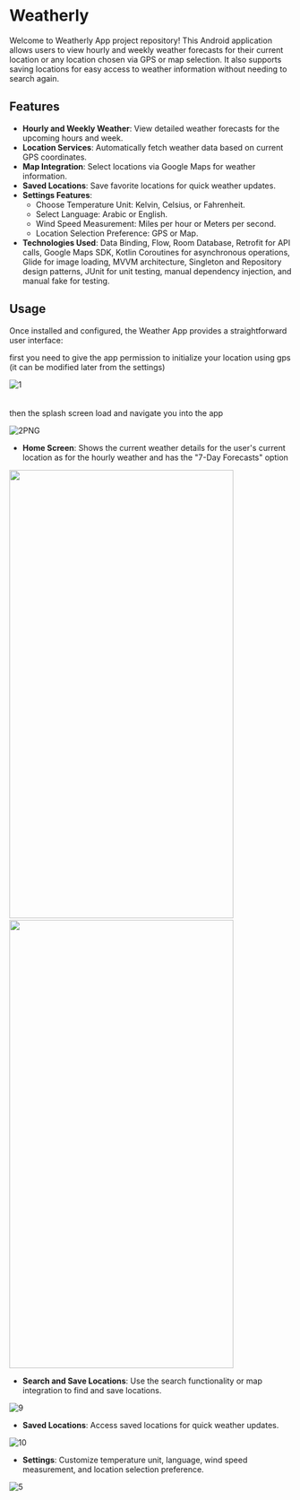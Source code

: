# Weatherly
Welcome to Weatherly App project repository! This Android application allows users to view hourly and weekly weather forecasts for their current location or any location chosen via GPS or map selection. It also supports saving locations for easy access to weather information without needing to search again.

## Features
- **Hourly and Weekly Weather**: View detailed weather forecasts for the upcoming hours and week.
- **Location Services**: Automatically fetch weather data based on current GPS coordinates.
- **Map Integration**: Select locations via Google Maps for weather information.
- **Saved Locations**: Save favorite locations for quick weather updates.
- **Settings Features**:
  - Choose Temperature Unit: Kelvin, Celsius, or Fahrenheit.
  - Select Language: Arabic or English.
  - Wind Speed Measurement: Miles per hour or Meters per second.
  - Location Selection Preference: GPS or Map.
- **Technologies Used**: Data Binding, Flow, Room Database, Retrofit for API calls, Google Maps SDK, Kotlin Coroutines for asynchronous operations, Glide for image loading, MVVM architecture, Singleton and Repository design patterns, JUnit for unit testing, manual dependency injection, and manual fake for testing.

## Usage
Once installed and configured, the Weather App provides a straightforward user interface:

first you need to give the app permission to initialize your location using gps (it can be modified later from the settings)

![1](https://github.com/user-attachments/assets/6fa47413-3aaa-4f3b-ab7d-e98c748f80e3)
<br /> 
<br /> 
<br /> 
then the splash screen load and navigate you into the app

![2PNG](https://github.com/user-attachments/assets/7d730f00-eaac-4ea6-9fcc-9fa80ead3380)

- **Home Screen**: Shows the current weather details for the user's current location as for the hourly weather and has the "7-Day Forecasts" option

<p align="left">
  <img src="https://github.com/user-attachments/assets/46a2464e-68f5-4621-a534-2eb8576cfa01" width="400" height="800" />
  &nbsp;&nbsp;&nbsp;&nbsp;&nbsp;
  <img src="https://github.com/user-attachments/assets/b20e6f37-7f07-4ddc-943d-e9cdbc3e6409" width="400" height="800" />
</p>

- **Search and Save Locations**: Use the search functionality or map integration to find and save locations.

![9](https://github.com/user-attachments/assets/1cf86f86-d6f4-4795-990f-27f0132a1886)

- **Saved Locations**: Access saved locations for quick weather updates.
  
![10](https://github.com/user-attachments/assets/69f03825-5e9e-47d2-bd6e-dc48d6f8ede5)

- **Settings**: Customize temperature unit, language, wind speed measurement, and location selection preference.
  
![5](https://github.com/user-attachments/assets/df0e394f-8ea8-4089-9af6-173d00f757cd)
